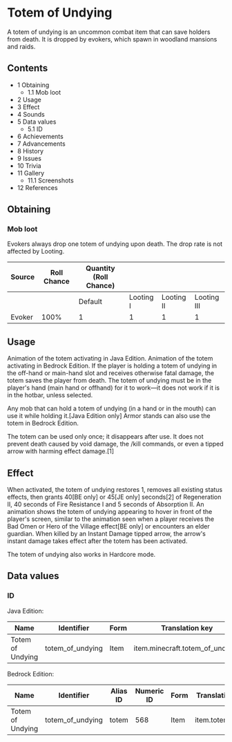 # Totem of Undying
A totem of undying is an uncommon combat item that can save holders from death. It is dropped by evokers, which spawn in woodland mansions and raids.

## Contents
- 1 Obtaining
	- 1.1 Mob loot
- 2 Usage
- 3 Effect
- 4 Sounds
- 5 Data values
	- 5.1 ID
- 6 Achievements
- 7 Advancements
- 8 History
- 9 Issues
- 10 Trivia
- 11 Gallery
	- 11.1 Screenshots
- 12 References

## Obtaining
### Mob loot
Evokers always drop one totem of undying upon death. The drop rate is not affected by Looting.

| Source | Roll Chance | Quantity (Roll Chance) |           |            |             |
|--------|-------------|------------------------|-----------|------------|-------------|
|        |             | Default                | Looting I | Looting II | Looting III |
| Evoker | 100%        | 1                      | 1         | 1          | 1           |

## Usage
Animation of the totem activating in Java Edition.
Animation of the totem activating in Bedrock Edition.
If the player is holding a totem of undying in the off-hand or main-hand slot and receives otherwise fatal damage, the totem saves the player from death. The totem of undying must be in the player's hand (main hand or offhand) for it to work—it does not work if it is in the hotbar, unless selected.

Any mob that can hold a totem of undying (in a hand or in the mouth) can use it while holding it.‌[Java Edition  only]
Armor stands can also use the totem in Bedrock Edition.

The totem can be used only once; it disappears after use. It does not prevent death caused by void damage, the /kill commands, or even a tipped arrow with harming effect damage.[1]

## Effect
When activated, the totem of undying restores 1, removes all existing status effects, then grants 40‌[BE  only] or 45‌[JE  only] seconds[2] of Regeneration II, 40 seconds of Fire Resistance I and 5 seconds of Absorption II. An animation shows the totem of undying appearing to hover in front of the player's screen, similar to the animation seen when a player receives the Bad Omen or Hero of the Village effect‌[BE  only] or encounters an elder guardian. When killed by an Instant Damage tipped arrow, the arrow's instant damage takes effect after the totem has been activated.

The totem of undying also works in Hardcore mode.

## Data values
### ID
Java Edition:

| Name             | Identifier       | Form | Translation key                 |
|------------------|------------------|------|---------------------------------|
| Totem of Undying | totem_of_undying | Item | item.minecraft.totem_of_undying |

Bedrock Edition:

| Name             | Identifier       | Alias ID | Numeric ID | Form | Translation key |
|------------------|------------------|----------|------------|------|-----------------|
| Totem of Undying | totem_of_undying | totem    | 568        | Item | item.totem.name |


